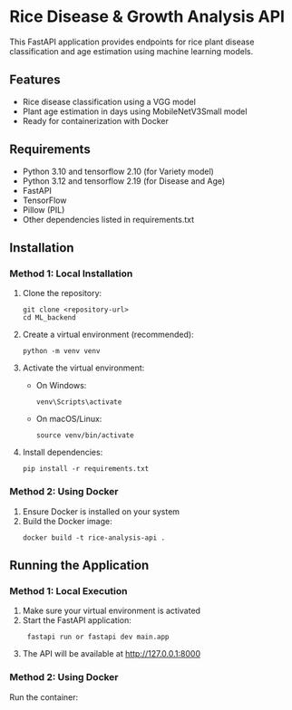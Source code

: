 # Rice Disease & Growth Analysis API

This FastAPI application provides endpoints for rice plant disease classification and age estimation using machine learning models.

## Features

- Rice disease classification using a VGG model
- Plant age estimation in days using MobileNetV3Small model
- Ready for containerization with Docker

## Requirements

- Python 3.10 and tensorflow 2.10 (for Variety model)
- Python 3.12 and tensorflow 2.19 (for Disease and Age)
- FastAPI
- TensorFlow
- Pillow (PIL)
- Other dependencies listed in requirements.txt

## Installation

### Method 1: Local Installation

1. Clone the repository:

   ```
   git clone <repository-url>
   cd ML_backend
   ```

2. Create a virtual environment (recommended):

   ```
   python -m venv venv
   ```

3. Activate the virtual environment:

   - On Windows:
     ```
     venv\Scripts\activate
     ```
   - On macOS/Linux:
     ```
     source venv/bin/activate
     ```

4. Install dependencies:
   ```
   pip install -r requirements.txt
   ```

### Method 2: Using Docker

1. Ensure Docker is installed on your system
2. Build the Docker image:
   ```
   docker build -t rice-analysis-api .
   ```

## Running the Application

### Method 1: Local Execution

1. Make sure your virtual environment is activated
2. Start the FastAPI application:
   ```
    fastapi run or fastapi dev main.app
   ```
3. The API will be available at http://127.0.0.1:8000

### Method 2: Using Docker

Run the container:
